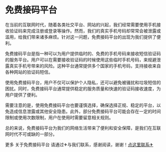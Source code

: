 # 免费接码平台

在当前的互联网时代，随着各类社交平台、网站的兴起，我们经常需要使用手机接收验证码来完成注册或登录等操作。然而，我们的真实手机号码却常常会被泄露或滥用，给我们带来诸多麻烦。针对这一问题，免费接码平台的出现为我们提供了便利。

免费接码平台是指一种可以为用户提供临时的、免费的手机号码来接收短信验证码的服务平台。用户可以在需要接收验证码的时候使用这些临时手机号码，来规避泄露真实手机号带来的风险。这种平台通常提供多个国家的手机号码，支持接收来自各种网站的验证码短信。

使用免费接码平台，用户不仅可以保护个人隐私，还可以避免被骚扰和垃圾短信的困扰。同时，免费接码平台通常提供稳定的服务质量和快速的验证码接收速度，为用户提供了便利。

需要注意的是，使用免费接码平台也要谨慎选择，确保选择正规、稳定的平台，以免造成信息泄露或其他安全隐患。此外，部分免费接码平台可能会存在一定的时间限制或使用次数限制，用户在使用时需要留意相关规则。

总的来说，免费接码平台为我们的网络生活带来了便利和安全保障，是我们在互联网时代不可或缺的一部分。

更多 关于免费接码平台 请通过✈与我们联系，感谢阅读，谢谢！[点这里联系✈](https://lm.k02.cc)